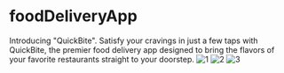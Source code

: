 # foodDeliveryApp
Introducing "QuickBite".  Satisfy your cravings in just a few taps with QuickBite, the premier food delivery app designed to bring the flavors of your favorite restaurants straight to your doorstep.
![1](https://github.com/sahusuneel777/foodDeliveryApp/assets/66767740/7744268c-13c2-4c43-a254-f40fea47a31d)
![2](https://github.com/sahusuneel777/foodDeliveryApp/assets/66767740/58e57977-587d-416c-97fb-372fe76e558f)
![3](https://github.com/sahusuneel777/foodDeliveryApp/assets/66767740/34fb0d6e-22be-4970-af56-11b18bb4799c)
